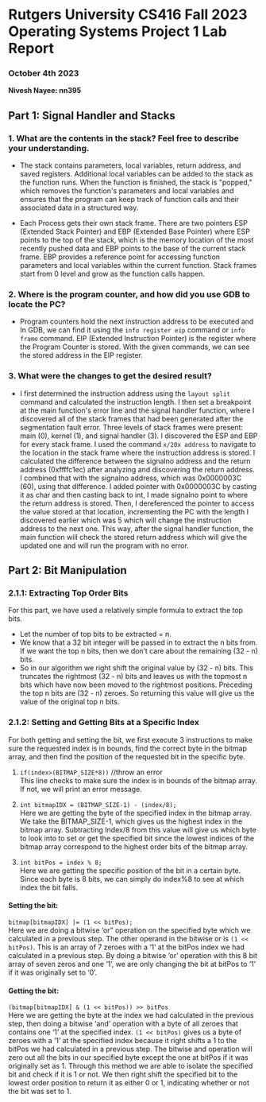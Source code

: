 
# Rutgers University CS416 Fall 2023 Operating Systems Project 1 Lab Report

### October 4th 2023

**Nivesh Nayee: nn395**  


## Part 1: Signal Handler and Stacks

### 1. What are the contents in the stack? Feel free to describe your understanding.

- The stack contains parameters, local variables, return address, and saved registers. Additional local variables can be added to the stack as the function runs. When the function is finished, the stack is "popped," which removes the function's parameters and local variables and ensures that the program can keep track of function calls and their associated data in a structured way.

- Each Process gets their own stack frame. There are two pointers ESP (Extended Stack Pointer) and EBP (Extended Base Pointer) where ESP points to the top of the stack, which is the memory location of the most recently pushed data and EBP points to the base of the current stack frame. EBP provides a reference point for accessing function parameters and local variables within the current function. Stack frames start from 0 level and grow as the function calls happen.

### 2. Where is the program counter, and how did you use GDB to locate the PC?

- Program counters hold the next instruction address to be executed and In GDB, we can find it using the `info register eip` command or `info frame` command. EIP (Extended Instruction Pointer) is the register where the Program Counter is stored. With the given commands, we can see the stored address in the EIP register.

### 3. What were the changes to get the desired result?

- I first determined the instruction address using the `layout split` command and calculated the instruction length. I then set a breakpoint at the main function's error line and the signal handler function, where I discovered all of the stack frames that had been generated after the segmentation fault error. Three levels of stack frames were present: main (0), kernel (1), and signal handler (3). I discovered the ESP and EBP for every stack frame. I used the command `x/20x address` to navigate to the location in the stack frame where the instruction address is stored. I calculated the difference between the signalno address and the return address (0xffffc1ec) after analyzing and discovering the return address. I combined that with the signalno address, which was 0x0000003C (60), using that difference. I added pointer with 0x0000003C by casting it as char and then casting back to int, I made signalno point to where the return address is stored. Then, I dereferenced the pointer to access the value stored at that location, incrementing the PC with the length I discovered earlier which was 5 which will change the instruction address to the next one. This way, after the signal handler function, the main function will check the stored return address which will give the updated one and will run the program with no error.

## Part 2: Bit Manipulation

### 2.1.1: Extracting Top Order Bits

For this part, we have used a relatively simple formula to extract the top bits.

- Let the number of top bits to be extracted = n.
- We know that a 32 bit integer will be passed in to extract the n bits from. If we want the top n bits, then we don’t care about the remaining (32 - n) bits.
- So in our algorithm we right shift the original value by (32 - n) bits. This truncates the rightmost (32 - n) bits and leaves us with the topmost n bits which have now been moved to the rightmost positions. Preceding the top n bits are (32 - n) zeroes. So returning this value will give us the value of the original top n bits.

### 2.1.2: Setting and Getting Bits at a Specific Index

For both getting and setting the bit, we first execute 3 instructions to make sure the requested index is in bounds, find the correct byte in the bitmap array, and then find the position of the requested bit in the specific byte.

1. `if(index>(BITMAP_SIZE*8))` //throw an error  
   This line checks to make sure the index is in bounds of the bitmap array. If not, we will print an error message.

2. `int bitmapIDX = (BITMAP_SIZE-1) - (index/8);`  
   Here we are getting the byte of the specified index in the bitmap array. We take the BITMAP_SIZE-1, which gives us the highest index in the bitmap array. Subtracting Index/8 from this value will give us which byte to look into to set or get the specified bit since the lowest indices of the bitmap array correspond to the highest order bits of the bitmap array.

3. `int bitPos = index % 8;`  
   Here we are getting the specific position of the bit in a certain byte. Since each byte is 8 bits, we can simply do index%8 to see at which index the bit falls.

#### Setting the bit:

`bitmap[bitmapIDX] |= (1 << bitPos);`  
Here we are doing a bitwise ‘or” operation on the specified byte which we calculated in a previous step. The other operand in the bitwise or is `(1 << bitPos)`. This is an array of 7 zeroes with a ‘1’ at the bitPos index we had calculated in a previous step. By doing a bitwise ‘or’ operation with this 8 bit array of seven zeros and one ‘1’, we are only changing the bit at bitPos to ‘1’ if it was originally set to ‘0’.

#### Getting the bit:

`(bitmap[bitmapIDX] & (1 << bitPos)) >> bitPos`  
Here we are getting the byte at the index we had calculated in the previous step, then doing a bitwise ‘and’ operation with a byte of all zeroes that contains one ‘1’ at the specified index. `(1 << bitPos)` gives us a byte of zeroes with a ‘1’ at the specified index because it right shifts a 1 to the bitPos we had calculated in a previous step. The bitwise and operation will zero out all the bits in our specified byte except the one at bitPos if it was originally set as 1. Through this method we are able to isolate the specified bit and check if it is 1 or not. We then right shift the specified bit to the lowest order position to return it as either 0 or 1, indicating whether or not the bit was set to 1.
